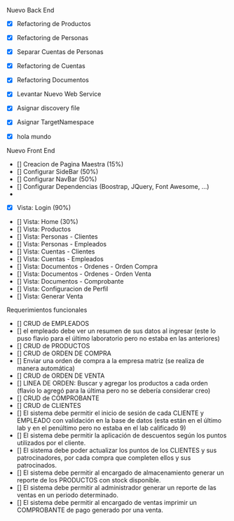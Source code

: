 
Nuevo Back End
- [x] Refactoring de Productos
- [x] Refactoring de Personas
- [x] Separar Cuentas de Personas
- [x] Refactoring de Cuentas
- [x] Refactoring Documentos
- [x] Levantar Nuevo Web Service
- [x] Asignar discovery file
- [x] Asignar TargetNamespace
- [x] hola mundo


Nuevo Front End 
- [] Creacion de Pagina Maestra (15%)
- [] Configurar SideBar (50%)
- [] Configurar NavBar (50%)
- [] Configurar Dependencias (Boostrap, JQuery, Font Awesome, ...)
- 
- [x] Vista: Login (90%)
- [] Vista: Home (30%)
- [] Vista: Productos
- [] Vista: Personas - Clientes
- [] Vista: Personas - Empleados
- [] Vista: Cuentas - Clientes
- [] Vista: Cuentas - Empleados
- [] Vista: Documentos - Ordenes - Orden Compra
- [] Vista: Documentos - Ordenes - Orden Venta
- [] Vista: Documentos - Comprobante
- [] Vista: Configuracion de Perfil
- [] Vista: Generar Venta

Requerimientos funcionales

- [] CRUD de EMPLEADOS
- [] el empleado debe ver un resumen de sus datos al ingresar (este lo puso flavio para el último laboratorio pero no estaba en las anteriores)
- [] CRUD de PRODUCTOS
- [] CRUD de ORDEN DE COMPRA
- [] Enviar una orden de compra a la empresa matriz (se realiza de manera automática)
- [] CRUD de ORDEN DE VENTA
- [] LINEA DE ORDEN: Buscar y agregar los productos a cada orden (flavio lo agregó para la última pero no se debería considerar creo)
- [] CRUD de COMPROBANTE
- [] CRUD de CLIENTES
- [] El sistema debe permitir el inicio de sesión de cada CLIENTE y EMPLEADO con validación en la base de datos (esta están en el último lab y en el penúltimo pero no estaba en el lab calificado 9)
- [] El sistema debe permitir la aplicación de descuentos según los puntos utilizados por el
cliente.
- [] El sistema debe poder actualizar los puntos de los CLIENTES y sus patrocinadores,
por cada compra que completen ellos y sus patrocinados.
- [] El sistema debe permitir al encargado de almacenamiento generar un reporte de los
PRODUCTOS con stock disponible.
- [] El sistema debe permitir al administrador generar un reporte de las ventas en un
periodo determinado.
- [] El sistema debe permitir al encargado de ventas imprimir un COMPROBANTE de
pago generado por una venta.


